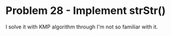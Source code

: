 # Problem 28 - Implement strStr()
I solve it with KMP algorithm through I'm not so familiar with it.